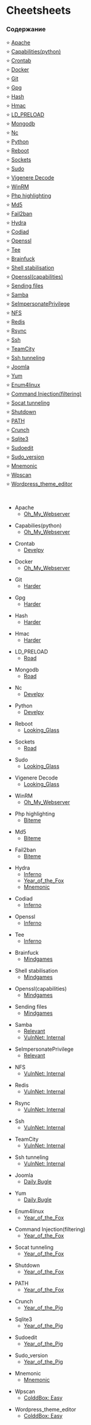 # Cheetsheets

### Содержание
:star:  [Apache](#apache)  
:star:  [Capabilities(python)](#capabilities)  
:star:  [Crontab](#crontab)  
:star:  [Docker](#docker)  
:star:  [Git](#git)  
:star:  [Gpg](#gpg)  
:star:  [Hash](#hash)  
:star:  [Hmac](#hmac)  
:star:  [LD_PRELOAD](#ld_preload)  
:star:  [Mongodb](#mongodb)  
:star:  [Nc](#nc)  
:star:  [Python](#python)  
:star:  [Reboot](#reboot)  
:star:  [Sockets](#sockets)  
:star:  [Sudo](#sudo)  
:star:  [Vigenere Decode](#vigenere)  
:star:  [WinRM](#win_rm)  
:star:  [Php highlighting](#php)  
:star:  [Md5](#md5)  
:star:  [Fail2ban](#fail2ban)  
:star:  [Hydra](#hydra)  
:star:  [Codiad](#codiad)  
:star:  [Openssl](#openssl)  
:star:  [Tee](#tee)  
:star:  [Brainfuck](#brainfuck)  
:star:  [Shell stabilisation](#stable)  
:star:  [Openssl(capabilities)](#openssl_cap)  
:star:  [Sending files](#files_send)  
:star:  [Samba](#samba)  
:star:  [SeImpersonatePrivilege](#SeImpersonate)  
:star:  [NFS](#nfs)  
:star:  [Redis](#redis)  
:star:  [Rsync](#rsync)  
:star:  [Ssh](#ssh)  
:star:  [TeamCity](#teamcity)  
:star:  [Ssh tunneling](#tunneling)  
:star:  [Joomla](#joomla)  
:star:  [Yum](#yum)  
:star:  [Enum4linux](#enum4linux)  
:star:  [Command Injection(filtering)](#command_njection_filtering)  
:star:  [Socat tunneling](#socat_tunneling)  
:star:  [Shutdown](#shutdown)  
:star:  [PATH](#PATH)  
:star:  [Crunch](#crunch)  
:star:  [Sqlite3](#sqlite3)  
:star:  [Sudoedit](#sudoedit)  
:star:  [Sudo_version](#sudo_version)  
:star:  [Mnemonic](#mnemo)  
:star:  [Wpscan](#wpscan)  
:star:  [Wordpress_theme_editor](#wordpress_theme_editor)  

#

<a name="apache"></a>

* Apache
  * [Oh_My_Webserver](https://github.com/fobblified/Writeups/tree/main/Tryhackme/Oh_My_Webserver)

<a name="capabilities"></a>

* Capabilies(python)
  * [Oh_My_Webserver](https://github.com/fobblified/Writeups/tree/main/Tryhackme/Oh_My_Webserver)

<a name="crontab"></a>

* Crontab
  * [Develpy](https://github.com/fobblified/Writeups/tree/main/Tryhackme/Develpy)

<a name="docker"></a>

* Docker
  * [Oh_My_Webserver](https://github.com/fobblified/Writeups/tree/main/Tryhackme/Oh_My_Webserver)

<a name="git"></a>

* Git
  * [Harder](https://github.com/fobblified/Writeups/tree/main/Tryhackme/Harder)

<a name="gpg"></a>

* Gpg
  * [Harder](https://github.com/fobblified/Writeups/tree/main/Tryhackme/Harder)

<a name="hash"></a>

* Hash
  * [Harder](https://github.com/fobblified/Writeups/tree/main/Tryhackme/Harder)

<a name="hmac"></a>

* Hmac
  * [Harder](https://github.com/fobblified/Writeups/tree/main/Tryhackme/Harder)

<a name="ld_preload"></a>

* LD_PRELOAD
  * [Road](https://github.com/fobblified/Writeups/tree/main/Tryhackme/Road)

<a name="mongodb"></a>

* Mongodb
  * [Road](https://github.com/fobblified/Writeups/tree/main/Tryhackme/Road)

<a name="nc"></a>

* Nc
  * [Develpy](https://github.com/fobblified/Writeups/tree/main/Tryhackme/Develpy)

<a name="python"></a>

* Python
  * [Develpy](https://github.com/fobblified/Writeups/tree/main/Tryhackme/Develpy)

<a name="reboot"></a>

* Reboot
  * [Looking_Glass](https://github.com/fobblified/Writeups/blob/main/Tryhackme/Looking_Glass)

<a name="sockets"></a>

* Sockets
  * [Road](https://github.com/fobblified/Writeups/tree/main/Tryhackme/Road)

<a name="sudo"></a>

* Sudo
  * [Looking_Glass](https://github.com/fobblified/Writeups/blob/main/Tryhackme/Looking_Glass)

<a name="vigenere"></a>

* Vigenere Decode
  * [Looking_Glass](https://github.com/fobblified/Writeups/blob/main/Tryhackme/Looking_Glass)

<a name="win_rm"></a>

* WinRM
  * [Oh_My_Webserver](https://github.com/fobblified/Writeups/tree/main/Tryhackme/Oh_My_Webserver)

<a name="php"></a>

* Php highlighting
  * [Biteme](https://github.com/fobblified/Writeups/tree/main/Tryhackme/Biteme)

<a name="md5"></a>

* Md5
  * [Biteme](https://github.com/fobblified/Writeups/tree/main/Tryhackme/Biteme)

<a name="fail2ban"></a>

* Fail2ban
  * [Biteme](https://github.com/fobblified/Writeups/tree/main/Tryhackme/Biteme)

<a name="hydra"></a>

* Hydra
  * [Inferno](https://github.com/fobblified/Writeups/tree/main/Tryhackme/Inferno)
  * [Year_of_the_Fox](https://github.com/fobblified/Writeups/tree/main/Tryhackme/Year_of_the_Fox)
  * [Mnemonic](https://github.com/fobblified/Writeups/tree/main/Tryhackme/Mnemonic)

<a name="codiad"></a>

* Codiad
  * [Inferno](https://github.com/fobblified/Writeups/tree/main/Tryhackme/Inferno)

<a name="openssl"></a>

* Openssl
  * [Inferno](https://github.com/fobblified/Writeups/tree/main/Tryhackme/Inferno)

<a name="tee"></a>

* Tee
  * [Inferno](https://github.com/fobblified/Writeups/tree/main/Tryhackme/Inferno)

<a name="brainfuck"></a>

* Brainfuck
  * [Mindgames](https://github.com/fobblified/Writeups/tree/main/Tryhackme/Mindgames)

<a name="stable"></a>

* Shell stabilisation
  * [Mindgames](https://github.com/fobblified/Writeups/tree/main/Tryhackme/Mindgames)

<a name="openssl_cap"></a>

* Openssl(capabilities)
  * [Mindgames](https://github.com/fobblified/Writeups/tree/main/Tryhackme/Mindgames)

<a name="files_send"></a>

* Sending files
  * [Mindgames](https://github.com/fobblified/Writeups/tree/main/Tryhackme/Mindgames)

<a name="samba"></a>

* Samba
  * [Relevant](https://github.com/fobblified/Writeups/tree/main/Tryhackme/Relevant)
  * [VulnNet: Internal](https://github.com/fobblified/Writeups/tree/main/Tryhackme/VulnNet_Internal)

<a name="SeImpersonate"></a>

* SeImpersonatePrivilege
  * [Relevant](https://github.com/fobblified/Writeups/tree/main/Tryhackme/Relevant)

<a name="nfs"></a>

* NFS
  * [VulnNet: Internal](https://github.com/fobblified/Writeups/tree/main/Tryhackme/VulnNet_Internal)

<a name="redis"></a>

* Redis
  * [VulnNet: Internal](https://github.com/fobblified/Writeups/tree/main/Tryhackme/VulnNet_Internal)

<a name="rsync"></a>

* Rsync
  * [VulnNet: Internal](https://github.com/fobblified/Writeups/tree/main/Tryhackme/VulnNet_Internal)

<a name="ssh"></a>

* Ssh
  * [VulnNet: Internal](https://github.com/fobblified/Writeups/tree/main/Tryhackme/VulnNet_Internal)

<a name="teamcity"></a>

* TeamCity
  * [VulnNet: Internal](https://github.com/fobblified/Writeups/tree/main/Tryhackme/VulnNet_Internal)

<a name="tunneling"></a>

* Ssh tunneling
  * [VulnNet: Internal](https://github.com/fobblified/Writeups/tree/main/Tryhackme/VulnNet_Internal)

<a name="joomla"></a>

* Joomla
  * [Daily Bugle](https://github.com/fobblified/Writeups/tree/main/Tryhackme/Daily_Bugle)

<a name="yum"></a>

* Yum
  * [Daily Bugle](https://github.com/fobblified/Writeups/tree/main/Tryhackme/Daily_Bugle)

<a name="enum4linux"></a>

* Enum4linux
  * [Year_of_the_Fox](https://github.com/fobblified/Writeups/tree/main/Tryhackme/Year_of_the_Fox)

<a name="command_njection_filtering"></a>

* Command Injection(filtering)
  * [Year_of_the_Fox](https://github.com/fobblified/Writeups/tree/main/Tryhackme/Year_of_the_Fox)

<a name="socat_tunneling"></a>

* Socat tunneling
  * [Year_of_the_Fox](https://github.com/fobblified/Writeups/tree/main/Tryhackme/Year_of_the_Fox)

<a name="shutdown"></a>

* Shutdown
  * [Year_of_the_Fox](https://github.com/fobblified/Writeups/tree/main/Tryhackme/Year_of_the_Fox)

<a name="PATH"></a>

* PATH
  * [Year_of_the_Fox](https://github.com/fobblified/Writeups/tree/main/Tryhackme/Year_of_the_Fox)

<a name="crunch"></a>

* Crunch
  * [Year_of_the_Pig](https://github.com/fobblified/Writeups/tree/main/Tryhackme/Year_of_the_Pig)

<a name="sqlite3"></a>

* Sqlite3
  * [Year_of_the_Pig](https://github.com/fobblified/Writeups/tree/main/Tryhackme/Year_of_the_Pig)

<a name="sudoedit"></a>

* Sudoedit
  * [Year_of_the_Pig](https://github.com/fobblified/Writeups/tree/main/Tryhackme/Year_of_the_Pig)

<a name="sudo_version"></a>

* Sudo_version
  * [Year_of_the_Pig](https://github.com/fobblified/Writeups/tree/main/Tryhackme/Year_of_the_Pig)

<a name="mnemo"></a>

* Mnemonic
  * [Mnemonic](https://github.com/fobblified/Writeups/tree/main/Tryhackme/Mnemonic)
  
<a name="wpscan"></a>

* Wpscan
  * [ColddBox: Easy](https://github.com/fobblified/Writeups/tree/main/Tryhackme/ColddBox)

<a name="wordpress_theme_editor"></a>

* Wordpress_theme_editor
  * [ColddBox: Easy](https://github.com/fobblified/Writeups/tree/main/Tryhackme/ColddBox)
